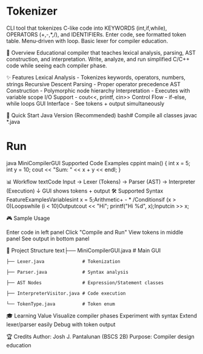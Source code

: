 # Tokenizer
CLI tool that tokenizes C-like code into KEYWORDS (int,if,while), OPERATORS (+,-,*,/), and IDENTIFIERs. Enter code, see formatted token table. Menu-driven with loop. Basic lexer for compiler education.

🎯 Overview
Educational compiler that teaches lexical analysis, parsing, AST construction, and interpretation. Write, analyze, and run simplified C/C++ code while seeing each compiler phase.

✨ Features
Lexical Analysis - Tokenizes keywords, operators, numbers, strings
Recursive Descent Parsing - Proper operator precedence
AST Construction - Polymorphic node hierarchy
Interpretation - Executes with variable scope
I/O Support - cout<<, printf, cin>>
Control Flow - if-else, while loops
GUI Interface - See tokens + output simultaneously

🚀 Quick Start
Java Version (Recommended)
bash# Compile all classes
javac *.java

# Run
java MiniCompilerGUI
Supported Code Examples
cppint main() {
    int x = 5;
    int y = 10;
    cout << "Sum: " << x + y << endl;
}

📊 Workflow
textCode Input → Lexer (Tokens) → Parser (AST) → Interpreter (Execution)
           ↓
       GUI shows tokens + output
🛠 Supported Syntax
FeatureExamplesVariablesint x = 5;Arithmetic+ - * /Conditionsif (x > 0)Loopswhile (i < 10)Outputcout << "Hi"; printf("Hi %d", x);Inputcin >> x;

🎮 Sample Usage

Enter code in left panel
Click "Compile and Run"
View tokens in middle panel
See output in bottom panel

📁 Project Structure
text├── MiniCompilerGUI.java     # Main GUI

    ├── Lexer.java              # Tokenization
    
    ├── Parser.java             # Syntax analysis
    
    ├── AST Nodes               # Expression/Statement classes
    
    ├── InterpreterVisitor.java # Code execution
    
    └── TokenType.java          # Token enum

🎓 Learning Value
Visualize compiler phases
Experiment with syntax
Extend lexer/parser easily
Debug with token output

🏆 Credits
Author: Josh J. Pantalunan (BSCS 2B)
Purpose: Compiler design education

